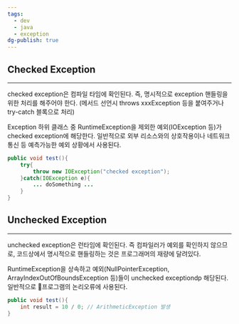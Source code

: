 ```yaml
---
tags:
  - dev
  - java
  - exception
dg-publish: true
---
```

## Checked Exception
---
checked exception은 컴파일 타임에 확인된다. 즉, 명시적으로 exception 핸들링을 위한 처리를 해주어야 한다. (메서드 선언시 throws xxxException 등을 붙여주거나 try-catch 블록으로 처리)

Exception 하위 클래스 중 RuntimeException을 제외한 예외(IOException 등)가 checked exception에 해당한다. 일반적으로 외부 리소스와의 상호작용이나 네트워크 통신 등 예측가능한 예외 상황에서 사용된다.
```java
public void test(){
	try{
		throw new IOException("checked exception");
	}catch(IOException e){
		... doSomething ...
	}
}
```
## Unchecked Exception
---
unchecked exception은 런타임에 확인된다. 즉 컴파일러가 예외를 확인하지 않으므로, 코드상에서 명시적으로 핸들링하는 것은 프로그래머의 재량에 달려있다.

RuntimeException을 상속하고 예외(NullPointerException, ArrayIndexOutOfBoundsException 등)들이 unchecked exceptiondp 해당된다. 일반적으로 프로그램의 논리오류에 사용된다.
```java
public void test(){
	int result = 10 / 0; // ArithmeticException 발생
}
```